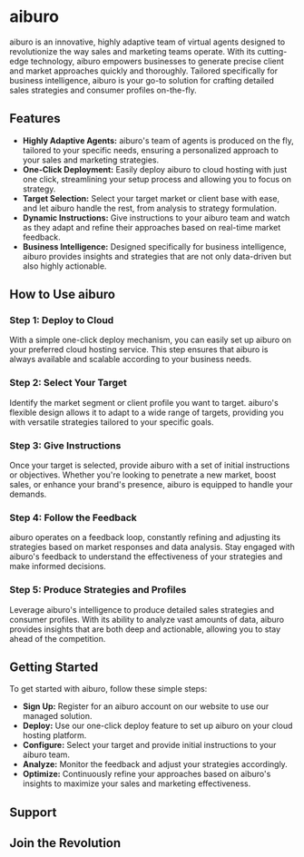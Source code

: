 # aiburo

aiburo is an innovative, highly adaptive team of virtual agents designed to revolutionize the way sales and marketing teams operate. With its cutting-edge technology, aiburo empowers businesses to generate precise client and market approaches quickly and thoroughly. Tailored specifically for business intelligence, aiburo is your go-to solution for crafting detailed sales strategies and consumer profiles on-the-fly.

## Features

- **Highly Adaptive Agents:** aiburo's team of agents is produced on the fly, tailored to your specific needs, ensuring a personalized approach to your sales and marketing strategies.
- **One-Click Deployment:** Easily deploy aiburo to cloud hosting with just one click, streamlining your setup process and allowing you to focus on strategy.
- **Target Selection:** Select your target market or client base with ease, and let aiburo handle the rest, from analysis to strategy formulation.
- **Dynamic Instructions:** Give instructions to your aiburo team and watch as they adapt and refine their approaches based on real-time market feedback.
- **Business Intelligence:** Designed specifically for business intelligence, aiburo provides insights and strategies that are not only data-driven but also highly actionable.

## How to Use aiburo

### Step 1: Deploy to Cloud

With a simple one-click deploy mechanism, you can easily set up aiburo on your preferred cloud hosting service. This step ensures that aiburo is always available and scalable according to your business needs.

### Step 2: Select Your Target

Identify the market segment or client profile you want to target. aiburo's flexible design allows it to adapt to a wide range of targets, providing you with versatile strategies tailored to your specific goals.

### Step 3: Give Instructions

Once your target is selected, provide aiburo with a set of initial instructions or objectives. Whether you're looking to penetrate a new market, boost sales, or enhance your brand's presence, aiburo is equipped to handle your demands.

### Step 4: Follow the Feedback

aiburo operates on a feedback loop, constantly refining and adjusting its strategies based on market responses and data analysis. Stay engaged with aiburo's feedback to understand the effectiveness of your strategies and make informed decisions.

### Step 5: Produce Strategies and Profiles

Leverage aiburo's intelligence to produce detailed sales strategies and consumer profiles. With its ability to analyze vast amounts of data, aiburo provides insights that are both deep and actionable, allowing you to stay ahead of the competition.

## Getting Started
To get started with aiburo, follow these simple steps:

- **Sign Up:** Register for an aiburo account on our website to use our managed solution.
- **Deploy:** Use our one-click deploy feature to set up aiburo on your cloud hosting platform.
- **Configure:** Select your target and provide initial instructions to your aiburo team.
- **Analyze:** Monitor the feedback and adjust your strategies accordingly.
- **Optimize:** Continuously refine your approaches based on aiburo's insights to maximize your sales and marketing effectiveness.

## Support

## Join the Revolution
